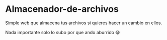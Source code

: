 # Almacenador-de-archivos
Simple web que almacena tus archivos si quieres hacer un cambio en ellos.

Nada importante solo lo subo por que ando aburrido 😁

